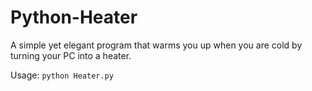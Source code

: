 # Python-Heater
A simple yet elegant program that warms you up when you are cold by turning your PC into a heater.

Usage: `python Heater.py` 
